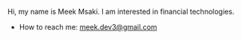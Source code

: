 
Hi, my name is Meek Msaki. I am interested in financial technologies.
- How to reach me: meek.dev3@gmail.com
<!-- > **Warning**
> Do not spam my email.

> **Note**
> Anyone is welcome and please introduce yourself when you reach out to me 🐶. -->
